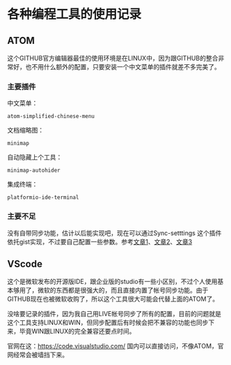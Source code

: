 # 各种编程工具的使用记录

## ATOM
这个GITHUB官方编辑器最佳的使用环境是在LINUX中，因为跟GITHUB的整合非常好，也不用什么额外的配置，只要安装一个中文菜单的插件就差不多完美了。

### 主要插件

中文菜单：

    atom-simplified-chinese-menu

文档缩略图：

    minimap

自动隐藏上个工具：

    minimap-autohider

集成终端：

    platformio-ide-terminal

### 主要不足
没有自带同步功能，估计以后能实现吧，现在可以通过Sync-setttings 这个插件依托gist实现，不过要自己配置一些参数。参考[文章1](http://wiki.jikexueyuan.com/project/atom/sync-settings.html)、[文章2](http://elickzhao.github.io/2016/10/Atom%20%E7%BC%96%E8%BE%91%E5%99%A8%E9%85%8D%E7%BD%AEsync-setting/)、[文章3](https://gaomf.cn/2017/09/16/Atom_Configure/)

## VScode
这个是微软发布的开源版IDE，跟企业版的studio有一些小区别，不过个人使用基本够用了，微软的东西都是很强大的，而且直接内置了帐号同步功能。由于GITHUB现在也被微软收购了，所以这个工具很大可能会代替上面的ATOM了。

没啥要记录的插件，因为我自己用LIVE帐号同步了所有的配置，目前的问题就是这个工具支持LINUX和WIN，但同步配置后有时候会把不兼容的功能也同步下来，毕竟WIN跟LINUX的完全兼容还要点时间。

官网在这：https://code.visualstudio.com/ 国内可以直接访问，不像ATOM，官网经常会被墙挡下来。

